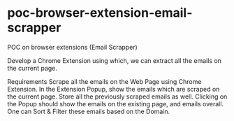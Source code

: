# poc-browser-extension-email-scrapper
POC on browser extensions (Email Scrapper)

Develop a Chrome Extension using which, we can extract all the emails on the current page. 

Requirements
Scrape all the emails on the Web Page using Chrome Extension.
In the Extension Popup, show the emails which are scraped on the current page.
Store all the previously scraped emails as well.
Clicking on the Popup should show the emails on the existing page, and emails overall.
One can Sort & Filter these emails based on the Domain.
